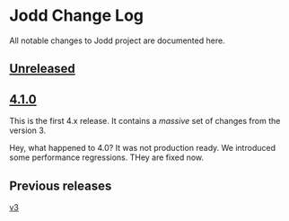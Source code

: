 # Jodd Change Log

All notable changes to Jodd project are documented here.

## [Unreleased](https://github.com/oblac/jodd/compare/v4.1.0...maste)


## [4.1.0](https://github.com/oblac/jodd/compare/v4.1.0...3.0.1)

This is the first 4.x release. It contains a _massive_ set of changes from the version 3.

Hey, what happened to 4.0? It was not production ready. We introduced some performance regressions. THey are fixed now. 

## Previous releases

[v3](CHANGELOG_v3.md)
